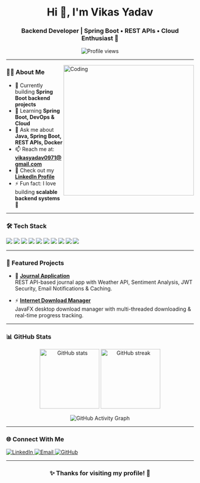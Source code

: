 <!-- Banner -->
<!--[![MasterHead](banner.png)](https://github.com/vikasydv0972) -->

<h1 align="center">Hi 👋, I'm Vikas Yadav</h1>

<h3 align="center">Backend Developer | Spring Boot • REST APIs • Cloud Enthusiast 🚀</h3>

<p align="center">
  <img src="https://komarev.com/ghpvc/?username=vikasydv0972&label=Profile%20views&color=0e75b6&style=flat" alt="Profile views" />
</p>

---

<img align="right" alt="Coding" width="350" src="https://media.giphy.com/media/qgQUggAC3Pfv687qPC/giphy.gif">

### 👨‍💻 About Me
- 🔭 Currently building **Spring Boot backend projects**
- 🌱 Learning **Spring Boot, DevOps & Cloud**
- 💬 Ask me about **Java, Spring Boot, REST APIs, Docker**
- 📫 Reach me at: **[vikasyadav0971@gmail.com](mailto:vikasyadav0971@gmail.com)**
- 📄 Check out my [**LinkedIn Profile**](https://www.linkedin.com/in/vikasydv0972)
- ⚡ Fun fact: I love building **scalable backend systems 🚀**

---

### 🛠️ Tech Stack
<p align="left">
  <img src="https://img.shields.io/badge/Java-ED8B00?style=for-the-badge&logo=java&logoColor=white" />
  <img src="https://img.shields.io/badge/Spring%20Boot-6DB33F?style=for-the-badge&logo=springboot&logoColor=white" />
  <img src="https://img.shields.io/badge/REST%20APIs-0052CC?style=for-the-badge&logo=rest&logoColor=white" />
  <img src="https://img.shields.io/badge/JWT%20Security-000000?style=for-the-badge&logo=jsonwebtokens&logoColor=white" />
  <img src="https://img.shields.io/badge/Docker-2496ED?style=for-the-badge&logo=docker&logoColor=white" />
  <img src="https://img.shields.io/badge/MySQL-005C84?style=for-the-badge&logo=mysql&logoColor=white" />
  <img src="https://img.shields.io/badge/MongoDB-4EA94B?style=for-the-badge&logo=mongodb&logoColor=white" />
  <img src="https://img.shields.io/badge/Git-F05032?style=for-the-badge&logo=git&logoColor=white" />
  <img src="https://img.shields.io/badge/Linux-FCC624?style=for-the-badge&logo=linux&logoColor=black" />
  <img src="https://img.shields.io/badge/Postman-FF6C37?style=for-the-badge&logo=postman&logoColor=white" />
</p>

---

### 🚀 Featured Projects
- 📘 [**Journal Application**](https://github.com/vikasydv0972/Journal-App)  
  REST API-based journal app with Weather API, Sentiment Analysis, JWT Security, Email Notifications & Caching.

- ⚡ [**Internet Download Manager**](https://github.com/vikasydv0972/Download_Manager)  
  JavaFX desktop download manager with multi-threaded downloading & real-time progress tracking.

---

### 📊 GitHub Stats
<p align="center">
  <img src="https://github-readme-stats.vercel.app/api?username=vikasydv0972&show_icons=true&theme=tokyonight" alt="GitHub stats" height="160" />
  <img src="https://github-readme-streak-stats.herokuapp.com/?user=vikasydv0972&theme=tokyonight" alt="GitHub streak" height="160" />
</p>

<p align="center">
  <img src="https://github-readme-activity-graph.vercel.app/graph?username=vikasydv0972&theme=tokyo-night" alt="GitHub Activity Graph" />
</p>

---

### 🌐 Connect With Me
<p align="left">
  <a href="https://linkedin.com/in/vikasydv0972" target="blank">
    <img src="https://img.shields.io/badge/LinkedIn-0A66C2?style=for-the-badge&logo=linkedin&logoColor=white" alt="LinkedIn"/>
  </a>
  <a href="mailto:vikasyadav0971@gmail.com" target="blank">
    <img src="https://img.shields.io/badge/Email-D14836?style=for-the-badge&logo=gmail&logoColor=white" alt="Email"/>
  </a>
  <a href="https://github.com/vikasydv0972" target="blank">
    <img src="https://img.shields.io/badge/GitHub-100000?style=for-the-badge&logo=github&logoColor=white" alt="GitHub"/>
  </a>
</p>

---

<h3 align="center">✨ Thanks for visiting my profile! 🚀</h3>

